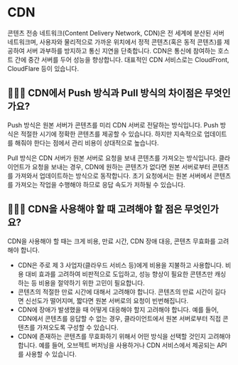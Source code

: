 # CDN

콘텐츠 전송 네트워크(Content Delivery Network, CDN)은 전 세계에 분산된 서버 네트워크며, 사용자와 물리적으로 가까운 위치에서 정적 콘텐츠(혹은 동적 콘텐츠)를 제공하여 서버 과부하를 방지하고 통신 지연을 단축합니다. CDN은 통신에 참여하는 호스트 간에 중간 서버를 두어 성능을 향상합니다. 대표적인 CDN 서비스로는 CloudFront, CloudFlare 등이 있습니다.

## 🤷🏻‍♂️ CDN에서 Push 방식과 Pull 방식의 차이점은 무엇인가요?

Push 방식은 원본 서버가 콘텐츠를 미리 CDN 서버로 전달하는 방식입니다. Push 방식은 적절한 시기에 정확한 콘텐츠를 제공할 수 있습니다. 하지만 지속적으로 업데이트를 해줘야 한다는 점에서 관리 비용이 상대적으로 높습니다.

Pull 방식은 CDN 서버가 원본 서버로 요청을 보내 콘텐츠를 가져오는 방식입니다. 클라이언트가 요청을 보내는 경우, CDN에 원하는 콘텐츠가 없다면 원본 서버로부터 콘텐츠를 가져와서 업데이트하는 방식으로 동작합니다. 초기 요청에서는 원본 서버에서 콘텐츠를 가져오는 작업을 수행해야 하므로 응답 속도가 저하될 수 있습니다.

## 🤷🏻‍♂️ CDN을 사용해야 할 때 고려해야 할 점은 무엇인가요?

CDN을 사용해야 할 때는 크게 비용, 만료 시간, CDN 장애 대응, 콘텐츠 무효화를 고려해야 합니다.

- CDN은 주로 제 3 사업자(클라우드 서비스 등)에게 비용을 지불하고 사용합니다. 비용 대비 효과를 고려하여 비판적으로 도입하고, 성능 향상이 필요한 콘텐츠만 캐싱하는 등 비용을 절약하기 위한 고민이 필요합니다.
- 콘텐츠의 적절한 만료 시간에 대해서 고려해야 합니다. 콘텐츠의 만료 시간이 길다면 신선도가 떨어지며, 짧다면 원본 서버로의 요청이 빈번해집니다.
- CDN에 장애가 발생했을 때 어떻게 대응해야 할지 고려해야 합니다. 예를 들어, CDN에서 콘텐츠를 응답할 수 없는 경우, 클라이언트에서 원본 서버로부터 직접 콘텐츠를 가져오도록 구성할 수 있습니다.
- CDN에 존재하는 콘텐츠를 무효화하기 위해서 어떤 방식을 선택할 것인지 고려해야 합니다. 예를 들어, 오브젝트 버저닝을 사용하거나 CDN 서비스에서 제공되는 API를 사용할 수 있습니다.